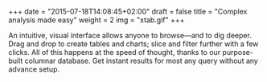 +++
date = "2015-07-18T14:08:45+02:00"
draft = false
title = "Complex analysis made easy"
weight = 2
img = "xtab.gif"
+++

An intuitive, visual interface allows anyone to browse—and to dig deeper. Drag and drop to create tables and charts; slice and filter further with a few clicks. All of this happens at the speed of thought, thanks to our purpose-built columnar database. Get instant results for most any query without any advance setup.
